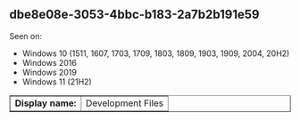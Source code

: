 ## dbe8e08e-3053-4bbc-b183-2a7b2b191e59

Seen on:
* Windows 10 (1511, 1607, 1703, 1709, 1803, 1809, 1903, 1909, 2004, 20H2)
* Windows 2016
* Windows 2019
* Windows 11 (21H2)

<table border="1" class="docutils">
  <tbody>
    <tr>
      <td><b>Display name:</b></td>
      <td>Development Files</td>
    </tr>
  </tbody>
</table>

